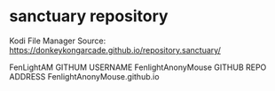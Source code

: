 # sanctuary repository

Kodi File Manager Source:
https://donkeykongarcade.github.io/repository.sanctuary/

FenLightAM
	GITHUM USERNAME			FenlightAnonyMouse 
	GITHUB REPO ADDRESS		FenlightAnonyMouse.github.io
